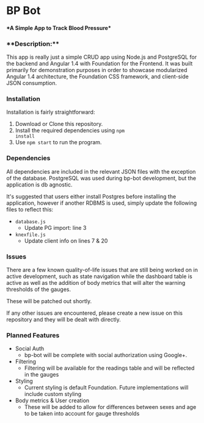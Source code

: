 <h1>BP Bot</h1>
<h4>*A Simple App to Track Blood Pressure*</h4>
<h3>**Description:**</h3>

This app is really just a simple CRUD app using Node.js and PostgreSQL for the backend and Angular 1.4 with Foundation for the Frontend. It was built primarily for demonstration purposes in order to showcase modularized Angular 1.4 architecture, the Foundation CSS framework, and client-side JSON consumption.

<h3>Installation</h3>

Installation is fairly straightforward:

1. Download or Clone this repository.
2. Install the required dependencies using <code>npm install</code>
3. Use <code>npm start</code> to run the program.

<h3>Dependencies</h3>

All dependencies are included in the relevant JSON files with the exception of the database. PostgreSQL was used during bp-bot development, but the application is db agnostic.

It's suggested that users either install Postgres before installing the application, however if another RDBMS is used, simply update the following files to reflect this:

* <code>database.js</code>
  * Update PG import: line 3
* <code>knexfile.js</code>
  * Update client info on lines 7 & 20

<h3>Issues</h3>

There are a few known quality-of-life issues that are still being worked on in active development, such as state navigation while the dashboard table is active as well as the addition of body metrics that will alter the warning thresholds of the gauges.

These will be patched out shortly.

If any other issues are encountered, please create a new issue on this repository and they will be dealt with directly.

<h3>Planned Features</h3>

* Social Auth
  * bp-bot will be complete with social authorization using Google+.
* Filtering
  * Filtering will be available for the readings table and will be reflected in the gauges
* Styling
  * Current styling is default Foundation. Future implementations will include custom styling
* Body metrics & User creation
  * These will be added to allow for differences between sexes and age to be taken into account for gauge thresholds
